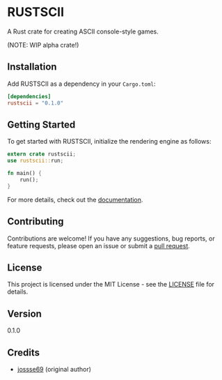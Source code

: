 # RUSTSCII

A Rust crate for creating ASCII console-style games.

(NOTE: WIP alpha crate!)

## Installation

Add RUSTSCII as a dependency in your `Cargo.toml`:

```toml
[dependencies]
rustscii = "0.1.0"
```

## Getting Started
To get started with RUSTSCII, initialize the rendering engine as follows:
```rust
extern crate rustscii;
use rustscii::run;

fn main() {
    run();
}
```

For more details, check out the [documentation](https://docs.rs/rustscii/0.1.0/rustscii/).

## Contributing
Contributions are welcome! If you have any suggestions, bug reports, or feature requests, please open an issue or submit a [pull request](https://github.com/jossse69/rustscii/edit/master/README.md).

## License
This project is licensed under the MIT License - see the [LICENSE](https://github.com/jossse69/rustscii/blob/master/LICENSE) file for details.

## Version
0.1.0

## Credits
- [jossse69](https://github.com/jossse69) (original author)
